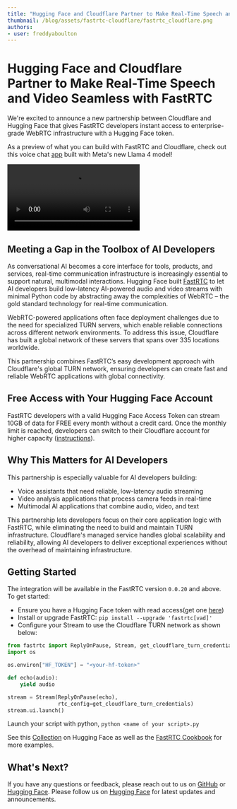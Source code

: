 ```yaml
---
title: "Hugging Face and Cloudflare Partner to Make Real-Time Speech and Video Seamless with FastRTC" 
thumbnail: /blog/assets/fastrtc-cloudflare/fastrtc_cloudflare.png
authors:
- user: freddyaboulton
---
```


# Hugging Face and Cloudflare Partner to Make Real-Time Speech and Video Seamless with FastRTC

We're excited to announce a new partnership between Cloudflare and Hugging Face that gives FastRTC developers instant access to enterprise-grade WebRTC infrastructure with a Hugging Face token.

As a preview of what you can build with FastRTC and Cloudflare, check out this voice chat [app](https://huggingface.co/spaces/fastrtc/talk-to-llama4) built with Meta's new Llama 4 model!

<video src="https://github.com/user-attachments/assets/f6d09e47-5e40-4296-b6cd-11d7f68baee2" controls /></video>

## Meeting a Gap in the Toolbox of AI Developers

As conversational AI becomes a core interface for tools, products, and services, real-time communication infrastructure is increasingly essential to support natural, multimodal interactions.
Hugging Face built [FastRTC](https://fastrtc.org/) to let AI developers build low-latency AI-powered audio and video streams with minimal Python code by abstracting away the complexities of WebRTC – the gold standard technology for real-time communication.

WebRTC-powered applications often face deployment challenges due to the need for specialized TURN servers, which enable reliable connections across different network environments. To address this issue, Cloudflare has built a global network of these servers that spans over 335 locations worldwide.

This partnership combines FastRTC’s easy development approach with Cloudflare's global TURN network, ensuring developers can create fast and reliable WebRTC applications with global connectivity. 

## Free Access with Your Hugging Face Account

FastRTC developers with a valid Hugging Face Access Token can stream 10GB of data for FREE every month without a credit card. Once the monthly limit is reached, developers can switch to their Cloudflare account for higher capacity ([instructions](https://fastrtc.org/deployment/#cloudflare-calls-api)). 

## Why This Matters for AI Developers

This partnership is especially valuable for AI developers building:
- Voice assistants that need reliable, low-latency audio streaming
- Video analysis applications that process camera feeds in real-time
- Multimodal AI applications that combine audio, video, and text

This partnership lets developers focus on their core application logic with FastRTC, while eliminating the need to build and maintain TURN infrastructure. Cloudflare's managed service handles global scalability and reliability, allowing AI developers to deliver exceptional experiences without the overhead of maintaining infrastructure.

## Getting Started

The integration will be available in the FastRTC version `0.0.20` and above. To get started:
- Ensure you have a Hugging Face token with read access(get one [here](https://huggingface.co/settings/tokens))
- Install or upgrade FastRTC: `pip install --upgrade 'fastrtc[vad]'`
- Configure your Stream to use the Cloudflare TURN network as shown below:

```python
from fastrtc import ReplyOnPause, Stream, get_cloudflare_turn_credentials
import os

os.environ["HF_TOKEN"] = "<your-hf-token>"

def echo(audio):
    yield audio

stream = Stream(ReplyOnPause(echo),
                rtc_config=get_cloudflare_turn_credentials)
stream.ui.launch()
```

Launch your script with python, `python <name of your script>.py`  


See this [Collection](https://huggingface.co/collections/fastrtc/cloudflare-partnership-67f437e0dfd19818d62ccb81) on Hugging Face as well as the [FastRTC Cookbook](https://fastrtc.org/cookbook/) for more examples.

## What's Next?

If you have any questions or feedback, please reach out to us on [GitHub](https://github.com/freddyaboulton/fastrtc) or [Hugging Face](https://huggingface.co/fastrtc). Please follow us on [Hugging Face](https://huggingface.co/fastrtc) for latest updates and announcements.